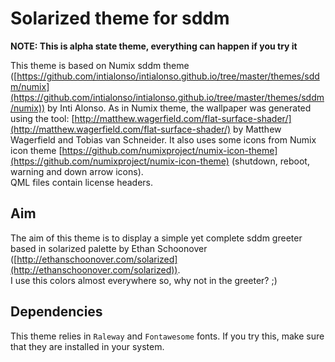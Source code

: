 # Solarized theme for sddm

**NOTE: This is alpha state theme, everything can happen if you try it**

This theme is based on Numix sddm theme
([https://github.com/intialonso/intialonso.github.io/tree/master/themes/sddm/numix](https://github.com/intialonso/intialonso.github.io/tree/master/themes/sddm/numix))
by Inti Alonso.  As in Numix theme, the wallpaper was generated using the tool:
[http://matthew.wagerfield.com/flat-surface-shader/](http://matthew.wagerfield.com/flat-surface-shader/)
by Matthew Wagerfield and Tobias van Schneider. It also uses some icons from
Numix icon theme [https://github.com/numixproject/numix-icon-theme](https://github.com/numixproject/numix-icon-theme)
(shutdown, reboot, warning and down arrow icons).  
QML files contain license headers.  

## Aim
The aim of this theme is to display a simple yet complete sddm greeter based in
solarized palette by Ethan Schoonover
([http://ethanschoonover.com/solarized](http://ethanschoonover.com/solarized)).  
I use this colors almost everywhere so, why not in the greeter? ;)

## Dependencies
This theme relies in `Raleway` and `Fontawesome` fonts. If you try this, make sure
that they are installed in your system.
